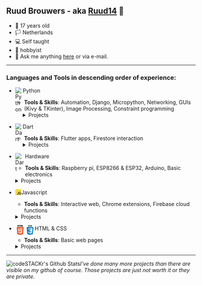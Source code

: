 ## Ruud Brouwers - aka [Ruud14][github] 👋
- 🌱 17 years old
- 🏳 Netherlands
- 💻 Self taught
- 🔭 hobbyist
- 💬 Ask me anything [here][issues] or via e-mail.
---
### Languages and Tools in descending order of experience: 
- Python <img align="left" alt="Python" width="20px" src="https://upload.wikimedia.org/wikipedia/commons/c/c3/Python-logo-notext.svg"/>
    - **Tools & Skills**: Automation, Django, Micropython, Networking, GUIs (Kivy & TKinter), Image Processing, Constraint programming
    <details>
        <summary>Projects</summary>
		- https://github.com/Ruud14/DIY-Wifi-LEDStrip-Controller <br/>
        - https://github.com/Ruud14/SecurityCamera <br/> 
        - https://github.com/Ruud14/Curses-Snake-MultiPlayer <br/>
        - https://github.com/Ruud14/Django-Camera-View-And-Playback  <br/>
    </details>

    
- Dart <img align="left" alt="Dart" width="20px" src="https://upload.wikimedia.org/wikipedia/commons/7/7e/Dart-logo.png" />
    - **Tools & Skills**: Flutter apps, Firestore interaction
    <details>
        <summary>Projects</summary>
        - https://github.com/Ruud14/Wifi-LEDStrip-Controller-App
    </details>

    
- Hardware <img align="left" alt="Dart" width="26px" src="https://joy-it.net/files/files/Produkte/SBC-NodeMCU-ESP32/SBC-NodeMCU-ESP32-01.png" />
    - **Tools & Skills**: Raspberry pi, ESP8266 & ESP32, Arduino, Basic electronics
    <details>
        <summary>Projects</summary>
		- https://github.com/Ruud14/SecurityCamera <br/>
        - https://github.com/Ruud14/DIY-Wifi-LEDStrip-Controller <br/>
    </details>

       
- Javascript <img align="left" alt="JavaScript" width="16px" src="https://raw.githubusercontent.com/github/explore/80688e429a7d4ef2fca1e82350fe8e3517d3494d/topics/javascript/javascript.png" />
    - **Tools & Skills**: Interactive web, Chrome extensions, Firebase cloud functions
    <details>
        <summary>Projects</summary>
		- https://github.com/Ruud14/Page-Manipulator <br/>
        - https://github.com/Ruud14/Django-Camera-View-And-Playback <br/>
    </details>

    
- HTML <img align="left" alt="HTML5" width="26px" src="https://raw.githubusercontent.com/github/explore/80688e429a7d4ef2fca1e82350fe8e3517d3494d/topics/html/html.png" /> & CSS <img align="left" alt="Sass" width="26px" src="https://raw.githubusercontent.com/github/explore/80688e429a7d4ef2fca1e82350fe8e3517d3494d/topics/css/css.png"/>
    - **Tools & Skills**: Basic web pages
    <details>
        <summary>Projects</summary>
        - https://github.com/Ruud14/Page-Manipulator <br/>
        - https://github.com/Ruud14/Django-Camera-View-And-Playback  <br/>
        - https://github.com/Ruud14/SecurityCamera <br/>
    </details>
        

---

<img align="left" alt="codeSTACKr's Github Stats" src="https://github-readme-stats.codestackr.vercel.app/api?username=Ruud14&show_icons=true&hide_border=true&count_private=true&hide=contribs" />




_I've done many more projects than there are visible on my github of course. Those projects are just not worth it or they are private._

[github]: https://github.com/Ruud14
[issues]: https://github.com/Ruud14/Ruud14/issues
[Django-Camera-View-And-Playback]: https://github.com/Ruud14/Django-Camera-View-And-Playback
[DIY-Wifi-LEDStrip-Controller]: https://github.com/Ruud14/DIY-Wifi-LEDStrip-Controller
[Security Camera]: https://github.com/Ruud14/SecurityCamera
[Wi-Fi-LEDStrip-Controller-App]: https://github.com/Ruud14/Wifi-LEDStrip-Controller-App
[Curses Snake Multiplayer]: https://github.com/Ruud14/Curses-Snake-MultiPlayer
[Page Manipulator]: https://github.com/Ruud14/Page-Manipulator
